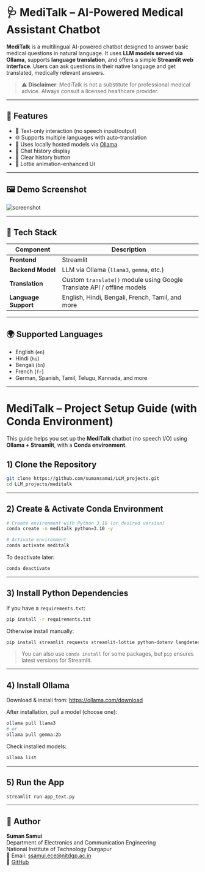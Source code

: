 # 🩺 MediTalk – AI-Powered Medical Assistant Chatbot

**MediTalk** is a multilingual AI-powered chatbot designed to answer basic medical questions in natural language. It uses **LLM models served via Ollama**, supports **language translation**, and offers a simple **Streamlit web interface**. Users can ask questions in their native language and get translated, medically relevant answers.

> ⚠️ **Disclaimer**: MediTalk is not a substitute for professional medical advice. Always consult a licensed healthcare provider.

---

## 🚀 Features

- 💬 Text-only interaction (no speech input/output)
- 🌐 Supports multiple languages with auto-translation
- 🧠 Uses locally hosted models via [Ollama](https://ollama.com/)
- 📜 Chat history display
- 🧹 Clear history button
- 🎨 Lottie animation-enhanced UI

---

## 🖼️ Demo Screenshot

![screenshot](assets/meditalk_demo.png) <!-- optional: add your screenshot -->

---

## 🧰 Tech Stack

| Component        | Description                            |
|------------------|----------------------------------------|
| **Frontend**     | Streamlit                              |
| **Backend Model**| LLM via Ollama (`llama3`, `gemma`, etc.) |
| **Translation**  | Custom `translate()` module using Google Translate API / offline models |
| **Language Support** | English, Hindi, Bengali, French, Tamil, and more |

---

## 🌍 Supported Languages

- English (`en`)
- Hindi (`hi`)
- Bengali (`bn`)
- French (`fr`)
- German, Spanish, Tamil, Telugu, Kannada, and more

---


# MediTalk – Project Setup Guide (with Conda Environment)

This guide helps you set up the **MediTalk** chatbot (no speech I/O) using **Ollama + Streamlit**, with a **Conda environment**.


## 1) Clone the Repository

```bash
git clone https://github.com/sumansamui/LLM_projects.git
cd LLM_projects/meditalk
```

---

## 2) Create & Activate Conda Environment

```bash
# Create environment with Python 3.10 (or desired version)
conda create -n meditalk python=3.10 -y

# Activate environment
conda activate meditalk
```

To deactivate later:
```bash
conda deactivate
```

---

## 3) Install Python Dependencies

If you have a `requirements.txt`:
```bash
pip install -r requirements.txt
```

Otherwise install manually:
```bash
pip install streamlit requests streamlit-lottie python-dotenv langdetect
```

> You can also use `conda install` for some packages, but `pip` ensures latest versions for Streamlit.

---

## 4) Install Ollama

Download & install from: https://ollama.com/download

After installation, pull a model (choose one):
```bash
ollama pull llama3
# or
ollama pull gemma:2b
```

Check installed models:
```bash
ollama list
```

---

## 5) Run the App

```bash
streamlit run app_text.py
```

---

## 👤 Author

**Suman Samui**  
Department of Electronics and Communication Engineering  
National Institute of Technology Durgapur  
📧 Email: ssamui.ece@nitdgp.ac.in  
🔗 [GitHub](https://github.com/sumansamui)
